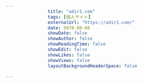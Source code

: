 ---
                title: "adir1.com"
                tags: [個人サイト]
                externalUrl: "https://adir1.com/"
                date: 9978-08-08
                showDate: false
                showAuthor: false
                showReadingTime: false
                showEdit: false
                showLikes: false
                showViews: false
                layoutBackgroundHeaderSpace: false
                ---

